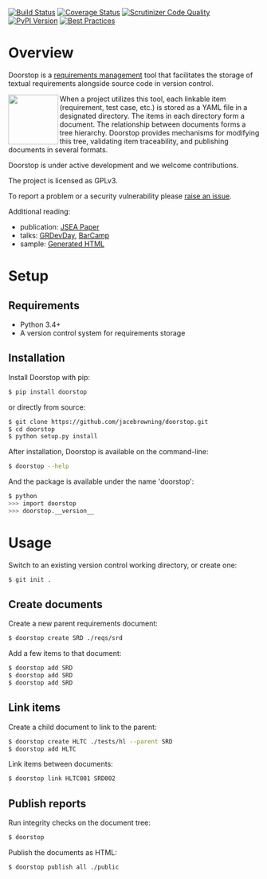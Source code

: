 [![Build Status](http://img.shields.io/travis/jacebrowning/doorstop/master.svg)](https://travis-ci.org/jacebrowning/doorstop)
[![Coverage Status](http://img.shields.io/coveralls/jacebrowning/doorstop/master.svg)](https://coveralls.io/r/jacebrowning/doorstop)
[![Scrutinizer Code Quality](http://img.shields.io/scrutinizer/g/jacebrowning/doorstop.svg)](https://scrutinizer-ci.com/g/jacebrowning/doorstop/?branch=master)
[![PyPI Version](http://img.shields.io/pypi/v/Doorstop.svg)](https://pypi.python.org/pypi/Doorstop)
[![Best Practices](https://bestpractices.coreinfrastructure.org/projects/754/badge)](https://bestpractices.coreinfrastructure.org/projects/754) 
# Overview

Doorstop is a [requirements management](http://alternativeto.net/software/doorstop/) tool that facilitates the storage of textual requirements alongside source code in version control.

<img align="left" width="100" src="https://raw.githubusercontent.com/jacebrowning/doorstop/develop/docs/images/logo-black-white.png"/>

When a project utilizes this tool, each linkable item (requirement, test case, etc.) is stored as a YAML file in a designated directory. The items in each directory form a document. The relationship between documents forms a tree hierarchy. Doorstop provides mechanisms for modifying this tree, validating item traceability, and publishing documents in several formats.

Doorstop is under active development and we welcome contributions.

The project is licensed as GPLv3.

To report a problem or a security vulnerability please [raise an issue](https://github.com/jacebrowning/doorstop/issues).

Additional reading:

- publication: [JSEA Paper](http://www.scirp.org/journal/PaperInformation.aspx?PaperID=44268#.UzYtfWRdXEZ)
- talks: [GRDevDay](https://speakerdeck.com/jacebrowning/doorstop-requirements-management-using-python-and-version-control), [BarCamp](https://speakerdeck.com/jacebrowning/strip-searched-a-rough-introduction-to-requirements-management)
- sample: [Generated HTML](http://jacebrowning.github.io/doorstop/index.html)


# Setup

## Requirements

* Python 3.4+
* A version control system for requirements storage

## Installation

Install Doorstop with pip:

```sh
$ pip install doorstop
```

or directly from source:

```sh
$ git clone https://github.com/jacebrowning/doorstop.git
$ cd doorstop
$ python setup.py install
```

After installation, Doorstop is available on the command-line:

```sh
$ doorstop --help
```

And the package is available under the name 'doorstop':

```sh
$ python
>>> import doorstop
>>> doorstop.__version__
```

# Usage

Switch to an existing version control working directory, or create one:

```sh
$ git init .
```

## Create documents

Create a new parent requirements document:

```sh
$ doorstop create SRD ./reqs/srd
```

Add a few items to that document:

```sh
$ doorstop add SRD
$ doorstop add SRD
$ doorstop add SRD
```

## Link items

Create a child document to link to the parent:

```sh
$ doorstop create HLTC ./tests/hl --parent SRD
$ doorstop add HLTC
```

Link items between documents:

```sh
$ doorstop link HLTC001 SRD002
```

## Publish reports

Run integrity checks on the document tree:

```sh
$ doorstop
```

Publish the documents as HTML:

```sh
$ doorstop publish all ./public
```
